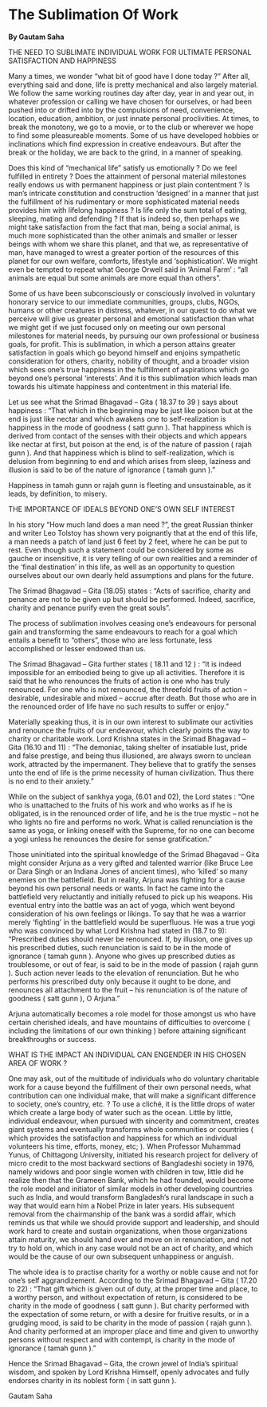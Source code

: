 # The Sublimation Of Work

**By Gautam Saha**

THE NEED TO SUBLIMATE INDIVIDUAL WORK FOR ULTIMATE PERSONAL SATISFACTION AND HAPPINESS

Many a times, we wonder “what bit of good have I done today ?” After all, everything said and done, life is pretty mechanical and also largely material. We follow the same working routines day after day, year in and year out, in whatever profession or calling we have chosen for ourselves, or had been pushed into or drifted into by the compulsions of need, convenience, location, education, ambition, or just innate personal proclivities. At times, to break the monotony, we go to a movie, or to the club or wherever we hope to find some pleasureable moments. Some of us have developed hobbies or inclinations which find expression in creative endeavours. But after the break or the holiday, we are back to the grind, in a manner of speaking.

Does this kind of “mechanical life” satisfy us emotionally ? Do we feel fulfilled in entirety ? Does the attainment of personal material milestones really endows us with permanent happiness or just plain contentment ? Is man’s intricate constitution and construction ‘designed’ in a manner that just the fulfillment of his rudimentary or more sophisticated material needs provides him with lifelong happiness ? Is life only the sum total of eating, sleeping, mating and defending ? If that is indeed so, then perhaps we might take satisfaction from the fact that man, being a social animal, is much more sophisticated than the other animals and smaller or lesser beings with whom we share this planet, and that we, as representative of man, have managed to wrest a greater portion of the resources of this planet for our own welfare, comforts, lifestyle and ‘sophistication’. We might even be tempted to repeat what George Orwell said in ‘Animal Farm’ : “all animals are equal but some animals are more equal than others”.

Some of us have been subconsciously or consciously involved in voluntary honorary service to our immediate communities, groups, clubs, NGOs, humans or other creatures in distress, whatever, in our quest to do what we perceive will give us greater personal and emotional satisfaction than what we might get if we just focused only on meeting our own personal milestones for material needs, by pursuing our own professional or business goals, for profit. This is sublimation, in which a person attains greater satisfaction in goals which go beyond himself and enjoins sympathetic consideration for others, charity, nobility of thought, and a broader vision which sees one’s true happiness in the fulfillment of aspirations which go beyond one’s personal ‘interests’. And it is this sublimation which leads man towards his ultimate happiness and contentment in this material life.

Let us see what the Srimad Bhagavad – Gita ( 18.37 to 39 ) says about happiness :
“That which in the beginning may be just like poison but at the end is just like nectar and which awakens one to self-realization is happiness in the mode of goodness ( satt gunn ).
That happiness which is derived from contact of the senses with their objects and which appears like nectar at first, but poison at the end, is of the nature of passion ( rajah gunn ).
And that happiness which is blind to self-realization, which is delusion from beginning to end and which arises from sleep, laziness and illusion is said to be of the nature of ignorance ( tamah gunn ).”

Happiness in tamah gunn or rajah gunn is fleeting and unsustainable, as it leads, by definition, to misery.

THE IMPORTANCE OF IDEALS BEYOND ONE’S OWN SELF INTEREST

In his story “How much land does a man need ?”, the great Russian thinker and writer Leo Tolstoy has shown very poignantly that at the end of this life, a man needs a patch of land just 6 feet by 2 feet, where he can be put to rest. Even though such a statement could be considered by some as gauche or insensitive, it is very telling of our own realities and a reminder of the ‘final destination’ in this life, as well as an opportunity to question ourselves about our own dearly held assumptions and plans for the future.

The Srimad Bhagavad – Gita (18.05) states :
“Acts of sacrifice, charity and penance are not to be given up but should be performed. Indeed, sacrifice, charity and penance purify even the great souls”.

The process of sublimation involves ceasing one’s endeavours for personal gain and transforming the same endeavours to reach for a goal which entails a benefit to “others”, those who are less fortunate, less accomplished or lesser endowed than us.

The Srimad Bhagavad – Gita further states ( 18.11 and 12 ) :
“It is indeed impossible for an embodied being to give up all activities. Therefore it is said that he who renounces the fruits of action is one who has truly renounced.
For one who is not renounced, the threefold fruits of action – desirable, undesirable and mixed – accrue after death. But those who are in the renounced order of life have no such results to suffer or enjoy.”

Materially speaking thus, it is in our own interest to sublimate our activities and renounce the fruits of our endeavour, which clearly points the way to charity or charitable work. Lord Krishna states in the Srimad Bhagavad – Gita (16.10 and 11) :
“The demoniac, taking shelter of insatiable lust, pride and false prestige, and being thus illusioned, are always sworn to unclean work, attracted by the impermanent. They believe that to gratify the senses unto the end of life is the prime necessity of human civilization. Thus there is no end to their anxiety.”

While on the subject of sankhya yoga, (6.01 and 02), the Lord states :
“One who is unattached to the fruits of his work and who works as if he is obligated, is in the renounced order of life, and he is the true mystic – not he who lights no fire and performs no work.
What is called renunciation is the same as yoga, or linking oneself with the Supreme, for no one can become a yogi unless he renounces the desire for sense gratification.”

Those uninitiated into the spiritual knowledge of the Srimad Bhagavad – Gita might consider Arjuna as a very gifted and talented warrior (like Bruce Lee or Dara Singh or an Indiana Jones of ancient times), who ‘killed’ so many enemies on the battlefield. But in reality, Arjuna was fighting for a cause beyond his own personal needs or wants. In fact he came into the battlefield very reluctantly and initially refused to pick up his weapons. His eventual entry into the battle was an act of yoga, which went beyond consideration of his own feelings or likings. To say that he was a warrior merely ‘fighting’ in the battlefield would be superfluous. He was a true yogi who was convinced by what Lord Krishna had stated in (18.7 to 9):
“Prescribed duties should never be renounced. If, by illusion, one gives up his prescribed duties, such renunciation is said to be in the mode of ignorance ( tamah gunn ).
Anyone who gives up prescribed duties as troublesome, or out of fear, is said to be in the mode of passion ( rajah gunn ). Such action never leads to the elevation of renunciation.
But he who performs his prescribed duty only because it ought to be done, and renounces all attachment to the fruit – his renunciation is of the nature of goodness ( satt gunn ), O Arjuna.”

Arjuna automatically becomes a role model for those amongst us who have certain cherished ideals, and have mountains of difficulties to overcome ( including the limitations of our own thinking ) before attaining significant breakthroughs or success.

WHAT IS THE IMPACT AN INDIVIDUAL CAN ENGENDER IN HIS CHOSEN AREA OF WORK ?

One may ask, out of the multitude of individuals who do voluntary charitable work for a cause beyond the fulfillment of their own personal needs, what contribution can one individual make, that will make a significant difference to society, one’s country, etc. ? To use a cliché, it is the little drops of water which create a large body of water such as the ocean. Little by little, individual endeavour, when pursued with sincerity and commitment, creates giant systems and eventually transforms whole communities or countries ( which provides the satisfaction and happiness for which an individual volunteers his time, efforts, money, etc; ). When Professor Muhammad Yunus, of Chittagong University, initiated his research project for delivery of micro credit to the most backward sections of Bangladeshi society in 1976, namely widows and poor single women with children in tow, little did he realize then that the Grameen Bank, which he had founded, would become the role model and initiator of similar models in other developing countries such as India, and would transform Bangladesh’s rural landscape in such a way that would earn him a Nobel Prize in later years. His subsequent removal from the chairmanship of the bank was a sordid affair, which reminds us that while we should provide support and leadership, and should work hard to create and sustain organizations, when those organizations attain maturity, we should hand over and move on in renunciation, and not try to hold on, which in any case would not be an act of charity, and which would be the cause of our own subsequent unhappiness or anguish.

The whole idea is to practise charity for a worthy or noble cause and not for one’s self aggrandizement. According to the Srimad Bhagavad – Gita ( 17.20 to 22) :
“That gift which is given out of duty, at the proper time and place, to a worthy person, and without expectation of return, is considered to be charity in the mode of goodness ( satt gunn ).
But charity performed with the expectation of some return, or with a desire for fruitive results, or in a grudging mood, is said to be charity in the mode of passion ( rajah gunn ).
And charity performed at an improper place and time and given to unworthy persons without respect and with contempt, is charity in the mode of ignorance ( tamah gunn ).”

Hence the Srimad Bhagavad – Gita, the crown jewel of India’s spiritual wisdom, and spoken by Lord Krishna Himself, openly advocates and fully endorses charity in its noblest form ( in satt gunn ).

Gautam Saha